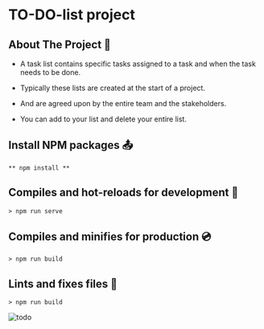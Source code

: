 # TO-DO-list project

## About The Project :file_folder:

- A task list contains specific tasks assigned to a task and when the task needs to be done.

- Typically these lists are created at the start of a project.
 
- And are agreed upon by the entire team and the stakeholders.

- You can add to your list and delete your entire list.


## Install NPM packages :outbox_tray:

```
** npm install **
```

## Compiles and hot-reloads for development :floppy_disk:

```
> npm run serve 
```

## Compiles and minifies for production :cd:

```
> npm run build 
```

## Lints and fixes files :wrench:

```
> npm run build 
```



![todo](https://user-images.githubusercontent.com/69055006/128366219-d74b566e-0a5f-40ff-8098-6432c9801d1e.png)
